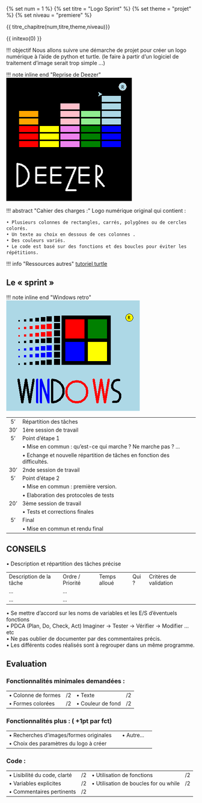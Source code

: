 
{% set num = 1 %}
{% set titre = "Logo Sprint" %}
{% set theme = "projet" %}
{% set niveau = "premiere" %}



{{ titre_chapitre(num,titre,theme,niveau)}}



{{ initexo(0) }}

!!! objectif
    Nous allons suivre une démarche de projet pour créer un logo numérique à l’aide de python et turtle. (le faire à partir d’un logiciel de traitement d’image serait trop simple ...)

!!! note inline end "Reprise de Deezer"
    ![](data/deezer.png)

!!! abstract "Cahier des charges :"
    Logo numérique original qui contient :  
    
    • Plusieurs colonnes de rectangles, carrés, polygônes ou de cercles colorés.  
    • Un texte au choix en dessous de ces colonnes .  
    • Des couleurs variés.  
    • Le code est basé sur des fonctions et des boucles pour éviter les répétitions.  

!!! info "Ressources autres"
    [tutoriel turtle](https://turtle-tutorial.readthedocs.io/en/latest/2_draw/draw.html)


## Le « sprint »

!!! note inline end "Windows retro"
    ![](data/windows.png)

    
| | | 
|:---:|:---|
|5’ |Répartition des tâches|
|30’ |1ère session de travail|
|5’ |Point d’étape 1 |
||• Mise en commun : qu’est-ce qui marche ? Ne marche pas ? ...|
||• Echange et nouvelle répartition de tâches en fonction des difficultés.|
|30’ |2nde session de travail|
|5’ |Point d’étape 2|
||• Mise en commun : première version.|
||• Elaboration des protocoles de tests|
|20’| 3ème session de travail|
||• Tests et corrections finales|
|5’ |Final|
||• Mise en commun et rendu final|

## CONSEILS

• Description et répartition des tâches précise  

|    |    |    |    |    |  
|:---|:---|:---|:---|:---|
|Description de la tâche| Ordre / Priorité| Temps alloué |Qui ? |Critères de validation|
|... |...| | | |
|... |...| | | |

• Se mettre d’accord sur les noms de variables et les E/S d’éventuels fonctions  
• PDCA (Plan, Do, Check, Act) Imaginer → Tester → Vérifier → Modifier … etc  
• Ne pas oublier de documenter par des commentaires précis.  
• Les différents codes réalisés sont à regrouper dans un même programme.  

## Evaluation

### Fonctionnalités minimales demandées :  

|||||
|:---|:---|:---|:---|
|• Colonne de formes| /2 |• Texte| /2|
|• Formes colorées |/2 |• Couleur de fond |/2|

### Fonctionnalités plus : ( +1pt par fct)

|||||
|:---|:---|:---|:---|
|• Recherches d’images/formes originales||• Autre...||
|• Choix des paramètres du logo à créer||||


### Code :

|||||
|:---|:---|:---|:---|
|• Lisibilité du code, clarté |/2 |• Utilisation de fonctions| /2|
|• Variables explicites |/2 |• Utilisation de boucles for ou while| /2|
|• Commentaires pertinents |/2|||

